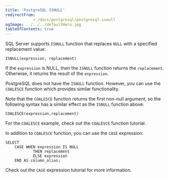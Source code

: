 ```yaml
---
title: 'PostgreSQL ISNULL'
redirectFrom: 
            - /docs/postgresql/postgresql-isnull
ogImage: ../../../defaultHero.jpg
tableOfContents: true
---
```



SQL Server supports `ISNULL` function that replaces `NULL` with a specified replacement value:





```
ISNULL(expression, replacement)
```





If the `expression` is NULL, then the `ISNULL` function returns the `replacement`. Otherwise, it returns the result of the `expression`.





PostgreSQL does not have the `ISNULL` function. However, you can use the `COALESCE` function which provides similar functionality.





Note that the `COALESCE` function returns the first non-null argument, so the following syntax has a similar effect as the `ISNULL` function above:





```
COALESCE(expression,replacement)
```





For the `COALESCE` example, check out the `COALESCE` function tutorial.





In addition to `COALESCE` function, you can use the `CASE` expression:





```
SELECT
    CASE WHEN expression IS NULL
            THEN replacement
            ELSE expression
    END AS column_alias;
```





Check out the `CASE` expression tutorial for more information.


